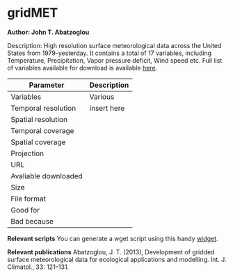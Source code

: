 # gridMET

**Author: John T. Abatzoglou**

Description: High resolution surface meteorological data across the United States from 1979-yesterday. It contains a total of 17 variables, including Temperature, Precipitation, Vapor pressure deficit, Wind speed etc. Full list of variables available for download is available [here](https://www.climatologylab.org/wget-gridmet.html).



| Parameter     | Description |
| ---      | ---       |
| Variables            |    Various      |
| Temporal resolution  |    insert here      |
| Spatial resolution   |                     |
| Temporal coverage    |                     |
| Spatial coverage     |                     |
| Projection           |                     |
| URL                  |                     |
| Avaliable downloaded |                     |
| Size                 |                     |
| File format          |                     |
| Good for             |                     |
| Bad because          |                     |



**Relevant scripts**
You can generate a wget script using this handy [widget](https://www.climatologylab.org/wget-gridmet.html).


**Relevant publications**
Abatzoglou, J. T. (2013), Development of gridded surface meteorological data for ecological applications and modelling. Int. J. Climatol., 33: 121–131.
